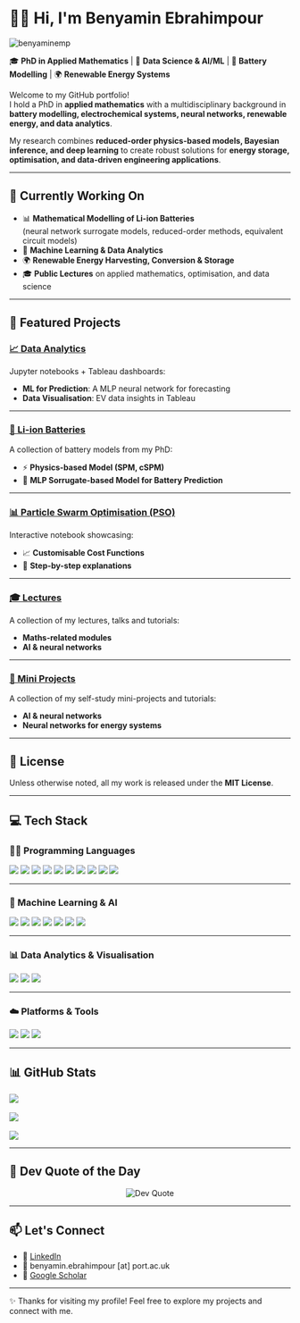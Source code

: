 # 👨‍💻 Hi, I'm Benyamin Ebrahimpour  

<p align="left"> <img src="https://komarev.com/ghpvc/?username=benyaminemp&label=Profile%20views&color=0e75b6&style=flat" alt="benyaminemp" /> </p>

🎓 **PhD in Applied Mathematics** | 🤖 **Data Science & AI/ML**  | 🔋 **Battery Modelling** | 🌍 **Renewable Energy Systems**  

Welcome to my GitHub portfolio!  
I hold a PhD in **applied mathematics** with a multidisciplinary background in **battery modelling, electrochemical systems, neural networks, renewable energy, and data analytics**.  

My research combines **reduced-order physics-based models, Bayesian inference, and deep learning** to create robust solutions for **energy storage, optimisation, and data-driven engineering applications**.  

---

## 🔬 Currently Working On  

- 📊 **Mathematical Modelling of Li-ion Batteries**  
   (neural network surrogate models, reduced-order methods, equivalent circuit models)  
- 🤖 **Machine Learning & Data Analytics**  
- 🌍 **Renewable Energy Harvesting, Conversion & Storage**  
- 🎓 **Public Lectures** on applied mathematics, optimisation, and data science  

---

## 🔧 Featured Projects  

### [📈 Data Analytics](https://github.com/benyaminemp/Data-Analytics)  
Jupyter notebooks + Tableau dashboards:  
- **ML for Prediction**: A MLP neural network for forecasting  
- **Data Visualisation**: EV data insights in Tableau  

---

### [🔋 Li-ion Batteries](https://github.com/benyaminemp/Li-ion-Batteries)  
A collection of battery models from my PhD:  
- ⚡ **Physics-based Model (SPM, cSPM)**  
- 🧠 **MLP Sorrugate-based Model for Battery Prediction**  

---

### [📊 Particle Swarm Optimisation (PSO)](https://github.com/benyaminemp/Particle-Swarm-Optimisation)  
Interactive notebook showcasing:  
- 📈 **Customisable Cost Functions**  
- 📝 **Step-by-step explanations**  

---

### [🎓 Lectures](https://github.com/benyaminemp/Lectures)  
A collection of my lectures, talks and tutorials:  
- **Maths-related modules**
- **AI & neural networks**

---

### [🔧 Mini Projects](https://github.com/benyaminemp/mini-projects)  
A collection of my self-study mini-projects and tutorials:  
- **AI & neural networks**
- **Neural networks for energy systems**  

---

## 📜 License  
Unless otherwise noted, all my work is released under the **MIT License**.  

---

## 💻 Tech Stack  

### 👨‍💻 Programming Languages  
<p align="left">
  <img src="https://img.shields.io/badge/python-%233776AB.svg?style=for-the-badge&logo=python&logoColor=white"/>
  <img src="https://img.shields.io/badge/R-%23276DC3.svg?style=for-the-badge&logo=R&logoColor=white"/>
  <img src="https://img.shields.io/badge/javascript-%23323330.svg?style=for-the-badge&logo=javascript&logoColor=%23F7DF1E"/>
  <img src="https://img.shields.io/badge/html5-%23E34F26.svg?style=for-the-badge&logo=html5&logoColor=white"/>
  <img src="https://img.shields.io/badge/css3-%231572B6.svg?style=for-the-badge&logo=css3&logoColor=white"/>
  <img src="https://img.shields.io/badge/Julia-9558B2.svg?style=for-the-badge&logo=julia&logoColor=white"/>
  <img src="https://img.shields.io/badge/C-%2300599C.svg?style=for-the-badge&logo=c&logoColor=white"/>
  <img src="https://img.shields.io/badge/c++-%2300599C.svg?style=for-the-badge&logo=c%2B%2B&logoColor=white"/>
  <img src="https://img.shields.io/badge/Fortran-%23734F96.svg?style=for-the-badge&logoColor=white"/>
  <img src="https://img.shields.io/badge/Maple-%23C60000.svg?style=for-the-badge&logoColor=white"/>
</p>  

---

### 🤖 Machine Learning & AI  
<p align="left">
  <img src="https://img.shields.io/badge/PyTorch-%23EE4C2C.svg?style=for-the-badge&logo=PyTorch&logoColor=white"/>
  <img src="https://img.shields.io/badge/TensorFlow-%23FF6F00.svg?style=for-the-badge&logo=TensorFlow&logoColor=white"/>
  <img src="https://img.shields.io/badge/HuggingFace-%23FFD21E.svg?style=for-the-badge&logo=huggingface&logoColor=black"/>
  <img src="https://img.shields.io/badge/MATLAB-%23E16737.svg?style=for-the-badge&logo=Mathworks&logoColor=white"/>
  <img src="https://img.shields.io/badge/Simulink-%23E16737.svg?style=for-the-badge&logo=Mathworks&logoColor=white"/>
  <img src="https://img.shields.io/badge/Google%20ML-%234285F4.svg?style=for-the-badge&logo=google&logoColor=white"/>
  <img src="https://img.shields.io/badge/Google%20Colab-F9AB00.svg?style=for-the-badge&logo=googlecolab&color=525252"/>
</p>  

---

### 📊 Data Analytics & Visualisation  
<p align="left">
  <img src="https://img.shields.io/badge/SQL-%2300f.svg?style=for-the-badge&logo=sqlite&logoColor=white"/>
  <img src="https://img.shields.io/badge/Tableau-%23E97627.svg?style=for-the-badge&logo=Tableau&logoColor=white"/>
  <img src="https://img.shields.io/badge/Power%20BI-F2C811.svg?style=for-the-badge&logo=Power-BI&logoColor=black"/>
</p>  

---

### ☁️ Platforms & Tools  
<p align="left">
  <img src="https://img.shields.io/badge/VS%20Code-0078d7.svg?style=for-the-badge&logo=visual-studio-code&logoColor=white"/>
  <img src="https://img.shields.io/badge/git-%23F05033.svg?style=for-the-badge&logo=git&logoColor=white"/>
  <img src="https://img.shields.io/badge/AWS-%23FF9900.svg?style=for-the-badge&logo=amazon-aws&logoColor=white"/>
</p>  

---

## 📊 GitHub Stats  

![](https://github-readme-stats.vercel.app/api?username=benyaminemp&theme=dark&hide_border=false&include_all_commits=false&count_private=true)<br/>  
![](https://nirzak-streak-stats.vercel.app/?user=benyaminemp&theme=dark&hide_border=false)<br/>  
![](https://github-readme-stats.vercel.app/api/top-langs/?username=benyaminemp&theme=dark&hide_border=false&include_all_commits=false&count_private=true&layout=compact)  

---

## 💬 Dev Quote of the Day  

<div align="center">
  <img src="https://quotes-github-readme.vercel.app/api?type=horizontal&theme=gruvbox" alt="Dev Quote" />
</div>  

---

## 📫 Let's Connect  

- 💼 [LinkedIn](https://www.linkedin.com/in/benyamin-ebrahimpour/)  
- 📧 benyamin.ebrahimpour [at] port.ac.uk  
- 🧠 [Google Scholar](https://scholar.google.com/citations?user=SFRMhvAAAAAJ&hl=en)  

---

✨ Thanks for visiting my profile! Feel free to explore my projects and connect with me.  
